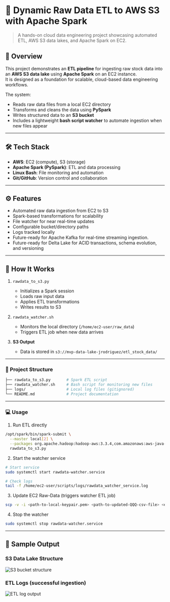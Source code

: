 # 🚀 Dynamic Raw Data ETL to AWS S3 with Apache Spark
> A hands-on cloud data engineering project showcasing automated ETL, AWS S3 data lakes, and Apache Spark on EC2.


## 📖 Overview
This project demonstrates an **ETL pipeline** for ingesting raw stock data into an **AWS S3 data lake** using **Apache Spark** on an EC2 instance.  
It is designed as a foundation for scalable, cloud-based data engineering workflows.

The system:
- Reads raw data files from a local EC2 directory
- Transforms and cleans the data using **PySpark**
- Writes structured data to an **S3 bucket**
- Includes a lightweight **bash script watcher** to automate ingestion when new files appear

---

## 🛠️ Tech Stack
- **AWS**: EC2 (compute), S3 (storage)
- **Apache Spark (PySpark)**: ETL and data processing
- **Linux Bash**: File monitoring and automation
- **Git/GitHub**: Version control and collaboration

---

## ⚙️ Features
- Automated raw data ingestion from EC2 to S3
- Spark-based transformations for scalability
- File watcher for near real-time updates
- Configurable bucket/directory paths
- Logs tracked locally
- Future-ready for Apache Kafka for real-time streaming ingestion.
- Future-ready for Delta Lake for ACID transactions, schema evolution, and versioning

---

## 🚀 How It Works
1. `rawdata_to_s3.py`  
   - Initializes a Spark session  
   - Loads raw input data  
   - Applies ETL transformations  
   - Writes results to S3  

2. `rawdata_watcher.sh`  
   - Monitors the local directory (`/home/ec2-user/raw_data`)  
   - Triggers ETL job when new data arrives  

3. **S3 Output**  
   - Data is stored in `s3://mvp-data-lake-jrodriguez/etl_stock_data/`

---

### 📂 Project Structure
```bash
├── rawdata_to_s3.py       # Spark ETL script
├── rawdata_watcher.sh     # Bash script for monitoring new files
├── logs/                  # Local log files (gitignored)
└── README.md              # Project documentation
```

---

### 💻 Usage
1. Run ETL directly
```bash
/opt/spark/bin/spark-submit \
  --master local[2] \
  --packages org.apache.hadoop:hadoop-aws:3.3.4,com.amazonaws:aws-java-sdk-bundle:1.12.262 \
  rawdata_to_s3.py
```
2. Start the watcher service
```bash
# Start service
sudo systemctl start rawdata-watcher.service

# Check logs
tail -f /home/ec2-user/scripts/logs/rawdata_watcher_service.log
```
3. Update EC2 Raw-Data (triggers watcher ETL job)
```bash
scp -v -i <path-to-local-keypair.pem> <path-to-updated-QQQ-csv-file> <ec2-user-account>@<public-IPv4-DNS>.compute-1.amazonaws.com:/home/ec2-user/raw_data/archived_QQQ_results.csv
```
4. Stop the watcher
```bash
sudo systemctl stop rawdata-watcher.service
```

---

## 📸 Sample Output

### S3 Data Lake Structure
![S3 bucket structure](scripts/images/Bucket_Structure.png)

### ETL Logs (successful ingestion)
![ETL log output](scripts/images/ETL_Logs.png)